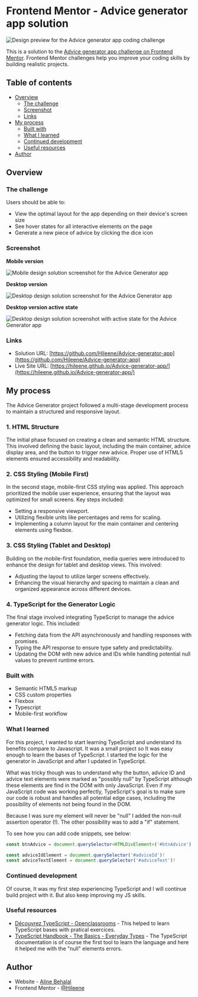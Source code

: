 # Frontend Mentor - Advice generator app solution

![Design preview for the Advice generator app coding challenge](./design/desktop-preview.jpg)

This is a solution to the [Advice generator app challenge on Frontend Mentor](https://www.frontendmentor.io/challenges/advice-generator-app-QdUG-13db). Frontend Mentor challenges help you improve your coding skills by building realistic projects.

## Table of contents

- [Overview](#overview)
  - [The challenge](#the-challenge)
  - [Screenshot](#screenshot)
  - [Links](#links)
- [My process](#my-process)
  - [Built with](#built-with)
  - [What I learned](#what-i-learned)
  - [Continued development](#continued-development)
  - [Useful resources](#useful-resources)
- [Author](#author)

## Overview

### The challenge

Users should be able to:

- View the optimal layout for the app depending on their device's screen size
- See hover states for all interactive elements on the page
- Generate a new piece of advice by clicking the dice icon

### Screenshot

<strong>Mobile version</strong>

![Mobile design solution screenshot for the Advice Generator app](./images/Screenshot_mobile.png)

<strong>Desktop version</strong>

![Desktop design solution screenshot for the Advice Generator app](./images/Screenshot_desktop.png)

<strong>Desktop version active state</strong>

![Desktop design solution screenshot with active state for the Advice Generator app](./images/Screenshot_desktop_hover.png)

### Links

- Solution URL: [https://github.com/Hileene/Advice-generator-app](https://github.com/Hileene/Advice-generator-app)
- Live Site URL: [https://hileene.github.io/Advice-generator-app/](https://hileene.github.io/Advice-generator-app/)

## My process

The Advice Generator project followed a multi-stage development process to maintain a structured and responsive layout.

### 1. HTML Structure

The initial phase focused on creating a clean and semantic HTML structure. This involved defining the basic layout, including the main container, advice display area, and the button to trigger new advice. Proper use of HTML5 elements ensured accessibility and readability.

### 2. CSS Styling (Mobile First)

In the second stage, mobile-first CSS styling was applied. This approach prioritized the mobile user experience, ensuring that the layout was optimized for small screens. Key steps included:

- Setting a responsive viewport.
- Utilizing flexible units like percentages and rems for scaling.
- Implementing a column layout for the main container and centering elements using flexbox.

### 3. CSS Styling (Tablet and Desktop)

Building on the mobile-first foundation, media queries were introduced to enhance the design for tablet and desktop views. This involved:

- Adjusting the layout to utilize larger screens effectively.
- Enhancing the visual hierarchy and spacing to maintain a clean and organized appearance across different devices.

### 4. TypeScript for the Generator Logic

The final stage involved integrating TypeScript to manage the advice generator logic. This included:

- Fetching data from the API asynchronously and handling responses with promises.
- Typing the API response to ensure type safety and predictability.
- Updating the DOM with new advice and IDs while handling potential null values to prevent runtime errors.

### Built with

- Semantic HTML5 markup
- CSS custom properties
- Flexbox
- Typescript
- Mobile-first workflow

### What I learned

For this project, I wanted to start learning TypeScript and understand its benefits compare to Javascript. It was a small project so It was easy enough to learn the bases of TypeScript. I started the logic for the generator in JavaScript and after I updated in TypeScript.

What was tricky though was to understand why the button, advice ID and advice text elements were marked as "possibly null" by TypeScript although these elements are find in the DOM with only JavaScript. Even if my JavaScript code was working perfectly, TypeScript's goal is to make sure our code is robust and handles all potential edge cases, including the possibility of elements not being found in the DOM.

Because I was sure my element will never be "null" I added the non-null assertion operator (!). The other possibility was to add a "if" statement.

To see how you can add code snippets, see below:

```typescript
const btnAdvice = document.querySelector<HTMLDivElement>('#btnAdvice')!

const adviceIdElement = document.querySelector('#adviceId')!
const adviceTextElement = document.querySelector('#adviceText')!
```

### Continued development

Of course, It was my first step experiencing TypeScript and I will continue build project with it. But also keep improving my JS skills.

### Useful resources

- [Découvrez TypeScript - Openclassrooms](https://openclassrooms.com/fr/courses/8039116-decouvrez-typescript/8166571-tirez-un-maximum-de-ce-cours) - This helped to learn TypeScript bases with pratical exercices.
- [TypeScript Handbook - The Basics - Everyday Types](https://www.typescriptlang.org/docs/handbook/2/everyday-types.html#non-null-assertion-operator-postfix-) - The TypeScript documentation is of course the first tool to learn the language and here it helped me with the "null" elements errors.

## Author

- Website - [Aline Behalal](https://aline-behalal.netlify.app/)
- Frontend Mentor - [@Hileene](https://www.frontendmentor.io/profile/Hileene)
